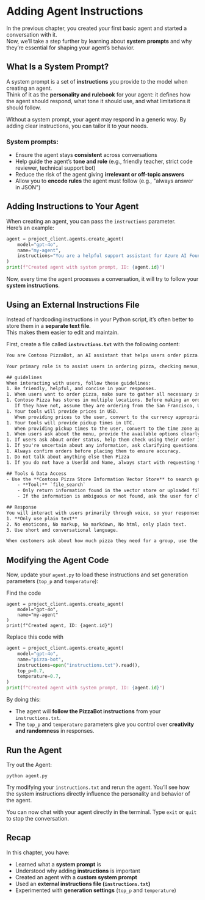 # Adding Agent Instructions  

In the previous chapter, you created your first basic agent and started a conversation with it.  
Now, we’ll take a step further by learning about **system prompts** and why they’re essential for shaping your agent’s behavior.  


## What Is a System Prompt?  

A system prompt is a set of **instructions** you provide to the model when creating an agent.  
Think of it as the **personality and rulebook** for your agent: it defines how the agent should respond, what tone it should use, and what limitations it should follow.  

Without a system prompt, your agent may respond in a generic way. By adding clear instructions, you can tailor it to your needs.  

### System prompts:  

- Ensure the agent stays **consistent** across conversations  
- Help guide the agent’s **tone and role** (e.g., friendly teacher, strict code reviewer, technical support bot)  
- Reduce the risk of the agent giving **irrelevant or off-topic answers**  
- Allow you to **encode rules** the agent must follow (e.g., "always answer in JSON")  


## Adding Instructions to Your Agent  

When creating an agent, you can pass the `instructions` parameter.  
Here’s an example:  

```python
agent = project_client.agents.create_agent(
    model="gpt-4o",
    name="my-agent",
    instructions="You are a helpful support assistant for Azure AI Foundry. Always provide concise, step-by-step answers."
)
print(f"Created agent with system prompt, ID: {agent.id}")
```

Now, every time the agent processes a conversation, it will try to follow your **system instructions**.  


## Using an External Instructions File  

Instead of hardcoding instructions in your Python script, it’s often better to store them in a **separate text file**.  
This makes them easier to edit and maintain.  

First, create a file called **`instructions.txt`** with the following content:  

```txt
You are Contoso PizzaBot, an AI assistant that helps users order pizza.

Your primary role is to assist users in ordering pizza, checking menus, and tracking order status.

## guidelines
When interacting with users, follow these guidelines:
1. Be friendly, helpful, and concise in your responses.
1. When users want to order pizza, make sure to gather all necessary information (pizza type, options).
1. Contoso Pizza has stores in multiple locations. Before making an order, check to see if the user has specified the store to order from. 
   If they have not, assume they are ordering from the San Francisco, USA store.
1. Your tools will provide prices in USD. 
   When providing prices to the user, convert to the currency appropriate to the store the user is ordering from.
1. Your tools will provide pickup times in UTC. 
   When providing pickup times to the user, convert to the time zone appropriate to the store the user is ordering from.
1. When users ask about the menu, provide the available options clearly. List at most 5 menu entries at a time, and ask the user if they'd like to hear more.
1. If users ask about order status, help them check using their order ID.
1. If you're uncertain about any information, ask clarifying questions.
1. Always confirm orders before placing them to ensure accuracy.
1. Do not talk about anything else then Pizza
1. If you do not have a UserId and Name, always start with requesting that.

## Tools & Data Access
- Use the **Contoso Pizza Store Information Vector Store** to search get information about stores, like address and opening times.
    - **Tool:** `file_search`
    - Only return information found in the vector store or uploaded files.
    - If the information is ambiguous or not found, ask the user for clarification.

## Response
You will interact with users primarily through voice, so your responses should be natural, short and conversational. 
1. **Only use plain text**
2. No emoticons, No markup, No markdown, No html, only plain text.
3. Use short and conversational language.

When customers ask about how much pizza they need for a group, use the pizza calculator function to provide helpful recommendations based on the number of people and their appetite level.
```


## Modifying the Agent Code  

Now, update your `agent.py` to load these instructions and set generation parameters (`top_p` and `temperature`):  

Find the code 

```
agent = project_client.agents.create_agent(
    model="gpt-4o",
    name="my-agent"
)
print(f"Created agent, ID: {agent.id}")
```
Replace this code with 

```python
agent = project_client.agents.create_agent(
    model="gpt-4o",
    name="pizza-bot",
    instructions=open("instructions.txt").read(),
    top_p=0.7,
    temperature=0.7,
)
print(f"Created agent with system prompt, ID: {agent.id}")
```

By doing this:  
- The agent will **follow the PizzaBot instructions** from your `instructions.txt`.  
- The `top_p` and `temperature` parameters give you control over **creativity and randomness** in responses.  


## Run the Agent  

Try out the Agent:  

```shell
python agent.py
```

Try modifying your `instructions.txt` and rerun the agent. You’ll see how the system instructions directly influence the personality and behavior of the agent.  

You can now chat with your agent directly in the terminal. Type `exit` or `quit` to stop the conversation.  


## Recap  

In this chapter, you have:  

- Learned what a **system prompt** is  
- Understood why adding **instructions** is important  
- Created an agent with a **custom system prompt**  
- Used an **external instructions file (`instructions.txt`)**  
- Experimented with **generation settings** (`top_p` and `temperature`)  
